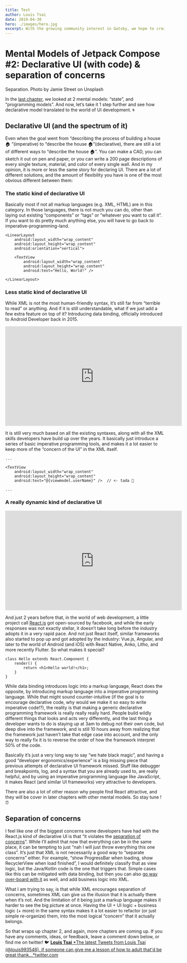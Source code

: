 ```yaml
---
title: Test
author: Louis Tsai
date: 2019-04-30
hero: ./images/hero.jpg
excerpt: With the growing community interest in Gatsby, we hope to create more resources that make it easier for anyone to grasp the power of this incredible tool.
---
```

# Mental Models of Jetpack Compose #2: Declarative UI (with code) & separation of concerns

Separation. Photo by Jamie Street on Unsplash

In the [last chapter](https://medium.com/@louis993546/mental-models-of-jetpack-compose-1-state-programming-models-cc0d47209720), we looked at 2 mental models: “state”, and “programming models”. And now, let’s take it 1 step further and see how declarative model translated to the world of UI development. 🌀

## Declarative UI (and the spectrum of it)

Even when the goal went from “describing the process of building a house 🏠 ”(imperative) to “describe the house 🏠”(declarative), there are still a lot of different ways to “describe the house 🏠”. You can make a CAD, you can sketch it out on pen and paper, or you can write a 200 page descriptions of every single texture, material, and color of every single wall. And in my opinion, it is more or less the same story for declaring UI. There are a lot of different solutions, and the amount of flexibility you have is one of the most obvious different between them:

### The static kind of declarative UI

Basically most if not all markup languages (e.g. XML, HTML) are in this category. In those languages, there is not much you can do, other than laying out existing “components” or “tags” or “whatever you want to call it”. If you want to do pretty much anything else, you will have to go back to imperative-programming-land.

    <LinearLayout
        android:layout_width="wrap_content"
        android:layout_height="wrap_content"
        android:orientation="vertical">

        <TextView
            android:layout_width="wrap_content"
            android:layout_height="wrap_content"
            android:text="Hello, World!" />

    </LinearLayout>

### Less static kind of declarative UI

While XML is not the most human-friendly syntax, it’s still far from “terrible to read” or anything. And if it is still understandable, what if we just add a few extra feature on top of it? Introducing data binding, officially introduced to Android Developer back in 2015.

<center><iframe width="560" height="315" src="https://www.youtube.com/embed/5sCQjeGoE7M" frameborder="0" allowfullscreen></iframe></center>

It is still very much based on all the existing syntaxes, along with all the XML skills developers have build up over the years. It basically just introduce a series of basic imperative programming tools, and makes it a lot easier to keep more of the “concern of the UI” in the XML itself.

    ...

    <TextView
        android:layout_width="wrap_content"
        android:layout_height="wrap_content"
        android:text="@{viewmodel.userName}" />  // <- tada 🎩

    ...

### A really dynamic kind of declarative UI

<center><iframe width="560" height="315" src="https://www.youtube.com/embed/GW0rj4sNH2w" frameborder="0" allowfullscreen></iframe></center>

And just 2 years before that, in the world of web development, a little project call [React.js](https://reactjs.org/) got open-sourced by facebook, and while the early responses was not exactly stellar, it doesn’t take long before the industry adopts it in a very rapid pace. And not just React itself, similar frameworks also started to pop up and got adopted by the industry: Vue.js, Angular, and later to the world of Android (and iOS) with React Native, Anko, Litho, and more recently Flutter. So what makes it special?

    class Hello extends React.Component {  
        render() {  
            return <h1>Hello world!</h1>;  
        }  
    }

While data binding introduces logic into a markup language, React does the opposite, by introducing markup language into a imperative programming language. While that might sound counter-intuitive (if the goal is to encourage declarative code, why would we make it so easy to write imperative code!?), the reality is that making a generic declarative programming framework is really really really hard. People build wildly different things that looks and acts very differently, and the last thing a developer wants to do is staying up at 3am to debug not their own code, but deep dive into the framework, and is still 10 hours away from realizing that the framework just haven’t take that edge case into account, and the only way to really fix it is to reverse the order of how the framework interpret 50% of the code.

Basically it’s just a very long way to say “we hate black magic”, and having a good “developer ergonomics/experience” is a big missing piece that previous attempts of declarative UI framework missed. Stuff like debugger and breakpoints, log, and a syntax that you are already used to, are really helpful, and by using an imperative programming language like JavaScript, it makes React (and similar UI frameworks) very attractive to developers.

There are also a lot of other reason why people find React attractive, and they will be cover in later chapters with other mental models. So stay tune ! ⏰

## Separation of concerns

I feel like one of the biggest concerns some developers have had with the React.js kind of declarative UI is that “it violates the [separation of concerns](https://en.wikipedia.org/wiki/Separation_of_concerns)”. While I’ll admit that now that everything can be in the same place, it can be tempting to just “nah I will just throw everything this one class”. It’s just that XML is not necessarily a good way to “separate concerns” either. For example, “show ProgressBar when loading, show RecyclerView when load finished”, I would definitely classify that as view logic, but the Java/Kotlin code is the one that triggers that. Simple cases like this can be mitigated with data binding, but then you can also [go way over-board with it](https://medium.com/@hellotimmutton/an-argument-against-data-binding-13e2aaf7a9b1) as well, and add business logic into XML.

What I am trying to say, is that while XML encourages separation of concerns, sometimes XML can give us the illusion that it is actually there when it’s not. And the limitation of it being just a markup language makes it harder to see the big picture at once. Having the UI + UI logic + business logic (+ more) in the same syntax makes it a lot easier to refactor (or just simple re-organize) them, into the most logical “concern” that it actually belongs.

So that wraps up chapter 2, and again, more chapters are coming up. If you have any comments, ideas, or feedback, leave a comment down below, or find me on twitter! 🐦
[**Louis Tsai**
*The latest Tweets from Louis Tsai (@louis993546). if someone can give me a lesson of how to adult that'd be great thank…*twitter.com](https://twitter.com/louis993546)
